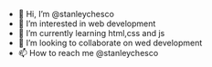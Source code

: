 - 👋 Hi, I’m @stanleychesco
- 👀 I’m interested in web development
- 🌱 I’m currently learning html,css and js
- 💞️ I’m looking to collaborate on wed development
- 📫 How to reach me @stanleychesco

<!---
stanleychesco/stanleychesco is a ✨ special ✨ repository because its `README.md` (this file) appears on your GitHub profile.
You can click the Preview link to take a look at your changes.
--->
